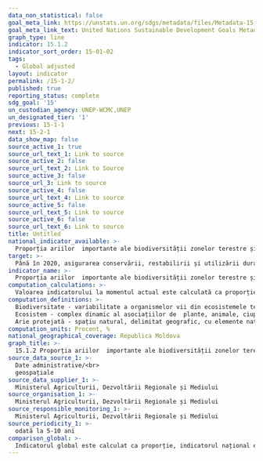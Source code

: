 ```yaml
---
data_non_statistical: false
goal_meta_link: https://unstats.un.org/sdgs/metadata/files/Metadata-15-01-02.pdf
goal_meta_link_text: United Nations Sustainable Development Goals Metadata (pdf 456kB)
graph_type: line
indicator: 15.1.2
indicator_sort_order: 15-01-02
tags:
  - Global adjusted
layout: indicator
permalink: /15-1-2/
published: true
reporting_status: complete
sdg_goal: '15'
un_custodian_agency: UNEP-WCMC,UNEP
un_designated_tier: '1'
previous: 15-1-1
next: 15-2-1
data_show_map: false
source_active_1: true
source_url_text_1: Link to source
source_active_2: false
source_url_text_2: Link to Source
source_active_3: false
source_url_3: Link to source
source_active_4: false
source_url_text_4: Link to source
source_active_5: false
source_url_text_5: Link to source
source_active_6: false
source_url_text_6: Link to source
title: Untitled
national_indicator_available: >-
  Proporția ariilor  importante ale biodiversității zonelor terestre și de apă dulce protejate, divizate pe tipuri de ecosisteme
target: >-
  Până în 2020, asigurarea conservării, restabilirii și utilizării durabile a ecosistemelor  de apă dulce terestre și interioare și a serviciilor acestora, în special păduri, zone umede, munți și terenuri aride, în conformitate cu obligațiile prevăzute de acordurile internaționale
indicator_name: >-
  Proporția ariilor  importante ale biodiversității zonelor terestre și de apă dulce protejate, divizate pe tipuri de ecosisteme
computation_calculations: >-
  Valoarea indicatorului la momentul actual este calculată ca proporție a zonelor cheie de biodiversitate recunoscute în prezent și acoperite de ariile protejate. Calculul se bazează pe date privind anul creării zonei protejate înregistrate în baza de date mondială privind ariile protejate
computation_definitions: >-
  Biodiversitate - variabilitate a organismelor vii din ecosistemele terestre și marine, din alte ecosisteme acvatice și complexe ecologice ale căror componente sunt; noțiunea cuprinde diversitatea intraspecifică și interspecifică, diversitatea ecosistemelor;<br> 
  Ecosistem - complex dinamic al asociațiilor de  plante, animale, ciuperci și microorganisme, precum și totalitatea factorilor abiotici ai mediului, a căror interacțiune constituie o unitate funcțională integrală;<br> 
  Arie protejată - spațiu natural, delimitat geografic, cu elemente naturale reprezentative și rare, desemnat și reglementat  în scopul conservării și protecției  tuturor factorilor de mediu din limitele lui (Legea nr. 1538 din  25.02.1998, privind fondul ariilor naturale protejate de stat);
computation_units: Procent, %
national_geographical_coverage: Republica Moldova
graph_title: >-
  15.1.2 Proporția ariilor  importante ale biodiversității zonelor terestre și de apă dulce protejate, divizate pe tipuri de ecosisteme
source_data_source_1: >-
  Date administrative/<br> 
  geospațiale
source_data_supplier_1: >-
  Ministerul Agriculturii, Dezvoltării Regionale și Mediului
source_organisation_1: >-
  Ministerul Agriculturii, Dezvoltării Regionale și Mediului
source_responsible_monitoring_1: >-
  Ministerul Agriculturii, Dezvoltării Regionale și Mediului
source_periodicity_1: >-
  odată la 5-10 ani
comparison_global: >-
  Indicatorul global este calculat ca proporție, indicatorul național este calculat ca suprafață exprimată în hectare
---
```

